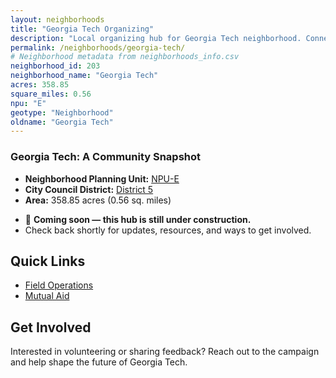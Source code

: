 ```yaml
---
layout: neighborhoods
title: "Georgia Tech Organizing"
description: "Local organizing hub for Georgia Tech neighborhood. Connect with field operations, mutual aid, and community organizing efforts."
permalink: /neighborhoods/georgia-tech/
# Neighborhood metadata from neighborhoods_info.csv
neighborhood_id: 203
neighborhood_name: "Georgia Tech"
acres: 358.85
square_miles: 0.56
npu: "E"
geotype: "Neighborhood"
oldname: "Georgia Tech"
---
```


### **Georgia Tech: A Community Snapshot**

  * **Neighborhood Planning Unit:** [NPU-E](https://www.atlantaga.gov/government/departments/city-planning/neighborhood-planning-units/neighborhood-and-npu-contacts)
  * **City Council District:** [District 5](https://citycouncil.atlantaga.gov/council-members)
  * **Area:** 358.85 acres (0.56 sq. miles)

- 🚧 **Coming soon — this hub is still under construction.**
- Check back shortly for updates, resources, and ways to get involved.

## Quick Links

- [Field Operations](./field-ops/)
- [Mutual Aid](./mutual-aid/)

## Get Involved

Interested in volunteering or sharing feedback? Reach out to the campaign and help shape the future of Georgia Tech.
